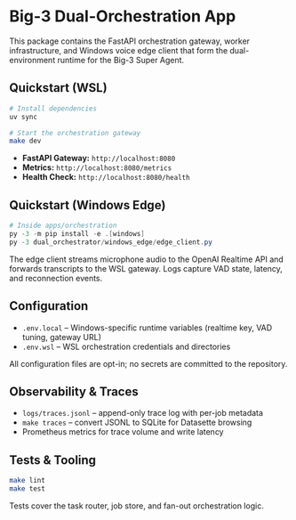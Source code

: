 # Big-3 Dual-Orchestration App

This package contains the FastAPI orchestration gateway, worker infrastructure, and Windows voice edge client that form the dual-environment runtime for the Big-3 Super Agent.

## Quickstart (WSL)

```bash
# Install dependencies
uv sync

# Start the orchestration gateway
make dev
```

- **FastAPI Gateway:** `http://localhost:8080`
- **Metrics:** `http://localhost:8080/metrics`
- **Health Check:** `http://localhost:8080/health`

## Quickstart (Windows Edge)

```powershell
# Inside apps/orchestration
py -3 -m pip install -e .[windows]
py -3 dual_orchestrator/windows_edge/edge_client.py
```

The edge client streams microphone audio to the OpenAI Realtime API and forwards transcripts to the WSL gateway. Logs capture VAD state, latency, and reconnection events.

## Configuration

- `.env.local` – Windows-specific runtime variables (realtime key, VAD tuning, gateway URL)
- `.env.wsl` – WSL orchestration credentials and directories

All configuration files are opt-in; no secrets are committed to the repository.

## Observability & Traces

- `logs/traces.jsonl` – append-only trace log with per-job metadata
- `make traces` – convert JSONL to SQLite for Datasette browsing
- Prometheus metrics for trace volume and write latency

## Tests & Tooling

```bash
make lint
make test
```

Tests cover the task router, job store, and fan-out orchestration logic.
